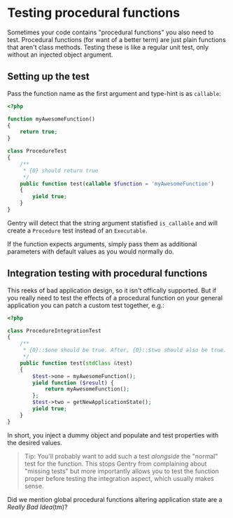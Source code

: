 # Testing procedural functions
Sometimes your code contains "procedural functions" you also need to test.
Procedural functions (for want of a better term) are just plain functions that
aren't class methods. Testing these is like a regular unit test, only without an
injected object argument.

## Setting up the test
Pass the function name as the first argument and type-hint is as `callable`:

```php
<?php

function myAwesomeFunction()
{
    return true;
}

class ProcedureTest
{
    /**
     * {0} should return true
     */
    public function test(callable $function = 'myAwesomeFunction')
    {
        yield true;
    }
}
```

Gentry will detect that the string argument statisfied `is_callable` and will
create a `Procedure` test instead of an `Executable`.

If the function expects arguments, simply pass them as additional parameters
with default values as you would normally do.

## Integration testing with procedural functions
This reeks of bad application design, so it isn't offically supported. But if
you really need to test the effects of a procedural function on your general
application you can patch a custom test together, e.g.:

```php
<?php

class ProcedureIntegrationTest
{
    /**
     * {0}::$one should be true. After, {0}::$two should also be true.
     */
    public function test(stdClass &test)
    {
        $test->one = myAwesomeFunction();
        yield function ($result) {
            return myAwesomeFunction();
        };
        $test->two = getNewApplicationState();
        yield true;
    }
}
```

In short, you inject a dummy object and populate and test properties with the
desired values.

> Tip: You'll probably want to add such a test _alongside_ the "normal" test for
> the function. This stops Gentry from complaining about "missing tests" but
> more importantly allows you to test the function proper before testing the
> integration aspect, which usually makes sense.

Did we mention global procedural functions altering application state are a
_Really Bad Idea_(tm)?
